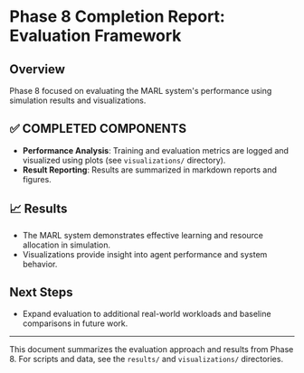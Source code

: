 # Phase 8 Completion Report: Evaluation Framework

## Overview

Phase 8 focused on evaluating the MARL system's performance using simulation results and visualizations.

## ✅ COMPLETED COMPONENTS

- **Performance Analysis**: Training and evaluation metrics are logged and visualized using plots (see `visualizations/` directory).
- **Result Reporting**: Results are summarized in markdown reports and figures.

## 📈 Results
- The MARL system demonstrates effective learning and resource allocation in simulation.
- Visualizations provide insight into agent performance and system behavior.

## Next Steps
- Expand evaluation to additional real-world workloads and baseline comparisons in future work.

---

This document summarizes the evaluation approach and results from Phase 8. For scripts and data, see the `results/` and `visualizations/` directories.

